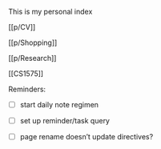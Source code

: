 
This is my personal index

[[p/CV]]

[[p/Shopping]]

[[p/Research]]

[[CS1575]]

Reminders:

* [ ] start daily note regimen
* [ ] set up reminder/task query
* [ ] page rename doesn’t update directives?

